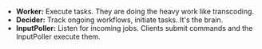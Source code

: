 
   - <b>Worker:</b> Execute tasks. They are doing the heavy work like transcoding.
   - <b>Decider:</b> Track ongoing workflows, initiate tasks. It's the brain.
   - <b>InputPoller:</b> Listen for incoming jobs. Clients submit commands and the InputPoller execute them.

